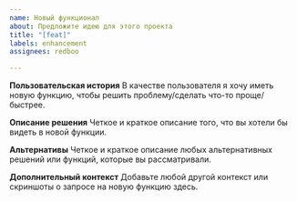 ```yaml
---
name: Новый функционал
about: Предложите идею для этого проекта
title: "[feat]"
labels: enhancement
assignees: redboo

---
```


**Пользовательская история**
В качестве пользователя я хочу иметь новую функцию, чтобы решить проблему/сделать что-то проще/быстрее.

**Описание решения**
Четкое и краткое описание того, что вы хотели бы видеть в новой функции.

**Альтернативы**
Четкое и краткое описание любых альтернативных решений или функций, которые вы рассматривали.

**Дополнительный контекст**
Добавьте любой другой контекст или скриншоты о запросе на новую функцию здесь.
